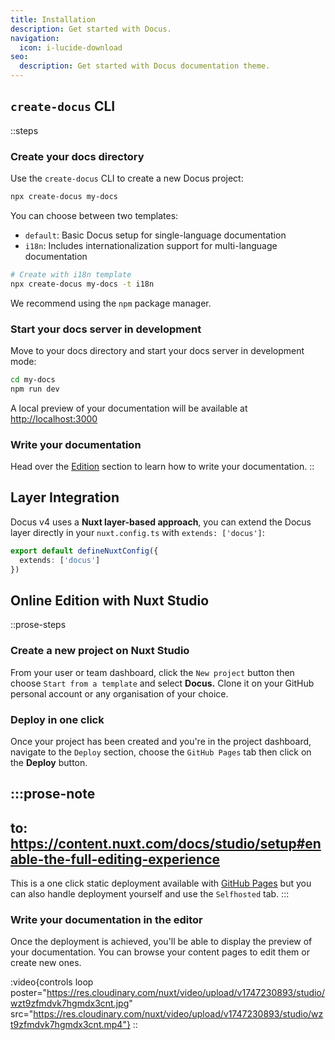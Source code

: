 ```yaml
---
title: Installation
description: Get started with Docus.
navigation:
  icon: i-lucide-download
seo:
  description: Get started with Docus documentation theme.
---
```


## `create-docus` CLI

::steps
### Create your docs directory

Use the `create-docus` CLI to create a new Docus project:

```bash [Terminal]
npx create-docus my-docs
```

You can choose between two templates:

- `default`: Basic Docus setup for single-language documentation
- `i18n`: Includes internationalization support for multi-language documentation

```bash [Terminal]
# Create with i18n template
npx create-docus my-docs -t i18n
```

We recommend using the `npm` package manager.

### Start your docs server in development

Move to your docs directory and start your docs server in development mode:

```bash [Terminal]
cd my-docs
npm run dev
```

A local preview of your documentation will be available at <http://localhost:3000>

### Write your documentation

Head over the [Edition](/en/concepts/edition) section to learn how to write your documentation.
::

## Layer Integration

Docus v4 uses a **Nuxt layer-based approach**, you can extend the Docus layer directly in your `nuxt.config.ts` with `extends: ['docus']`:

```ts [nuxt.config.ts]
export default defineNuxtConfig({
  extends: ['docus']
})
```

## Online Edition with Nuxt Studio

::prose-steps
### Create a new project on Nuxt Studio

From your user or team dashboard, click the `New project` button then choose `Start from a template` and select **Docus.** Clone it on your GitHub personal account or any organisation of your choice.

### Deploy in one click

Once your project has been created and you're in the project dashboard, navigate to the `Deploy` section, choose the `GitHub Pages` tab then click on the **Deploy** button.

  :::prose-note
  ---
  to: https://content.nuxt.com/docs/studio/setup#enable-the-full-editing-experience
  ---
  This is a one click static deployment available with [GitHub Pages](https://docs.github.com/en/pages/getting-started-with-github-pages/creating-a-github-pages-site) but you can also handle deployment yourself and use the `Selfhosted` tab.
  :::

### Write your documentation in the editor

Once the deployment is achieved, you'll be able to display the preview of your documentation. You can browse your content pages to edit them or create new ones.

:video{controls loop poster="https://res.cloudinary.com/nuxt/video/upload/v1747230893/studio/wzt9zfmdvk7hgmdx3cnt.jpg" src="https://res.cloudinary.com/nuxt/video/upload/v1747230893/studio/wzt9zfmdvk7hgmdx3cnt.mp4"}
::
